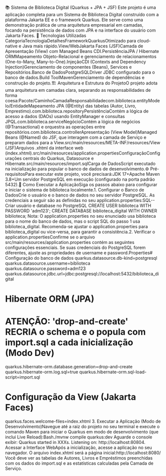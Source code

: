 📚 Sistema de Biblioteca Digital (Quarkus + JPA + JSF)
Este projeto é uma aplicação completa para um Sistema de Biblioteca Digital construído com a plataforma Jakarta EE e o framework Quarkus. Ele serve como uma demonstração prática de uma arquitetura empresarial em camadas, focando na persistência de dados com JPA e na interface do usuário com Jakarta Faces.
🚀 Tecnologias Utilizadas
CategoriaTecnologiaDetalhesFrameworkQuarkusOtimizado para cloud-native e Java mais rápido.View/WebJakarta Faces (JSF)Camada de Apresentação (View) com Managed Beans CDI.PersistênciaJPA / Hibernate ORMMapeamento Objeto-Relacional e gerenciamento de relacionamentos (One-to-Many, Many-to-One).InjeçãoCDI (Contexts and Dependency Injection)Gerenciamento de componentes (Beans), Services e Repositórios.Banco de DadosPostgreSQLDriver JDBC configurado para o banco de dados.Build ToolMavenGerenciamento de dependências e construção do projeto.🏗️ Arquitetura e Estrutura do ProjetoO projeto adota uma arquitetura em camadas clara, separando as responsabilidades de forma coesa:Pacote/CaminhoCamadaResponsabilidadecom.biblioteca.entityModelo/EntidadeMapeamento JPA (@Entity) das tabelas (Autor, Livro, Emprestimo).com.biblioteca.repositoryPersistênciaContém a lógica de acesso a dados (DAOs) usando EntityManager e consultas JPQL.com.biblioteca.serviceNegócioContém a lógica de negócios (@Transactional) e orquestra as operações entre repositórios.com.biblioteca.controllerApresentação (View Model)Managed Beans (@Named) do JSF, que interagem com a camada de Serviço e preparam dados para a View.src/main/resources/META-INF/resources/View (JSF)Arquivos .xhtml da interface web (index.xhtml).src/main/resources/application.propertiesConfiguraçãoConfigurações centrais do Quarkus, Datasource e Hibernate.src/main/resources/import.sqlCarga de DadosScript executado na inicialização para popular o banco de dados de desenvolvimento.⚙️ Pré-requisitosPara executar este projeto, você precisará:JDK 17+Apache Maven 3.8+Um servidor PostgreSQL em execução (configurado na porta padrão 5432).🚀 Como Executar a AplicaçãoSiga os passos abaixo para configurar e iniciar o sistema de biblioteca localmente.1. Configurar o Banco de DadosCrie o usuário e o banco de dados no seu servidor PostgreSQL. As credenciais a seguir são as definidas no seu application.properties:SQL-- Criar usuário e database no PostgreSQL
CREATE USER biblioteca WITH PASSWORD 'adm123';
CREATE DATABASE biblioteca_digital WITH OWNER biblioteca;
Nota: O application.properties no seu enunciado usa biblioteca para o nome do banco de dados, mas o script SQL do passo 1 usa biblioteca_digital. Recomenda-se ajustar o application.properties para biblioteca_digital ou vice-versa, para garantir a consistência.2. Verificar o application.propertiesConfirme se o arquivo src/main/resources/application.properties contém as seguintes configurações essenciais. Se suas credenciais do PostgreSQL forem diferentes, ajuste as propriedades de username e password.Properties# Configuração do banco de dados
quarkus.datasource.db-kind=postgresql
quarkus.datasource.username=biblioteca
quarkus.datasource.password=adm123
quarkus.datasource.jdbc.url=jdbc:postgresql://localhost:5432/biblioteca_digital

# Hibernate ORM (JPA)
# ATENÇÃO: 'drop-and-create' RECRIA o schema e o popula com import.sql a cada inicialização (Modo Dev)
quarkus.hibernate-orm.database.generation=drop-and-create
quarkus.hibernate-orm.log.sql=true
quarkus.hibernate-orm.sql-load-script=import.sql

# Configuração da View (Jakarta Faces)
quarkus.faces.welcome-files=index.xhtml
3. Executar a Aplicação (Modo de Desenvolvimento)Navegue até a raiz do projeto no seu terminal e execute o comando Maven para iniciar o Quarkus em modo de desenvolvimento (que inclui Live Reload):Bash./mvnw compile quarkus:dev
Aguarde o console exibir: Quarkus started in XXXs. Listening on: http://localhost:80804. Acessar a Interface WebApós a inicialização, acesse a aplicação no seu navegador. O arquivo index.xhtml será a página inicial:http://localhost:8080/
Você deve ver as tabelas de Autores, Livros e Empréstimos preenchidas com os dados do import.sql e as estatísticas calculadas pela Camada de Serviço.
